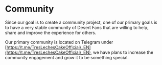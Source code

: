 # Community

Since our goal is to create a community project, one of our primary goals is to have a very stable community of Desert Fans that are willing to help, share and improve the experience for others.

Our primary community is located on Telegram under [https://t.me/TresLechesCakeOfficial\_EN](https://t.me/TresLechesCakeOfficial\_EN), we have plans to increase the community engagement and grow it to be something special.&#x20;
